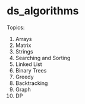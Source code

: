 # ds_algorithms

Topics:

1. Arrays
2. Matrix
3. Strings
4. Searching and Sorting
5. Linked List
6. Binary Trees
7. Greedy
8. Backtracking
9. Graph
10. DP
